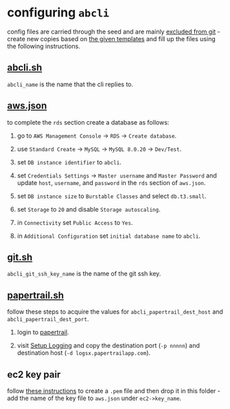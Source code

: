 # configuring `abcli`

config files are carried through the seed and are mainly [excluded from git](./.gitignore) - create new copies based on [the given templates](./template) and fill up the files using the following instructions. 

## [abcli.sh](./abcli.sh)

`abcli_name` is the name that the cli replies to.

## [aws.json](./template/aws.json)

to complete the `rds` section create a database as follows:

1. go to `AWS Management Console` -> `RDS` -> `Create database`.

1. use `Standard Create` -> `MySQL` -> `MySQL 8.0.20` -> `Dev/Test`.

1. set `DB instance identifier` to `abcli`.

1. set `Credentials Settings` -> `Master username` and `Master Password` and update `host`, `username`, and `password` in the `rds` section of `aws.json`.

1. set `DB instance size` to `Burstable Classes` and select `db.t3.small`.

1. set `Storage` to `20` and disable `Storage autoscaling`.

1. in `Connectivity` set `Public Access` to `Yes`.

1. in `Additional Configuration` set `initial database name` to `abcli`.

## [git.sh](./template/git.sh)

`abcli_git_ssh_key_name` is the name of the git ssh key.
## [papertrail.sh](./template/papertrail.sh)

follow these steps to acquire the values for `abcli_papertrail_dest_host` and `abcli_papertrail_dest_port`.

1. login to [papertrail](https://papertrailapp.com/dashboard).

1. visit [Setup Logging](https://papertrailapp.com/systems/setup?type=app&platform=unix) and copy the destination port (`-p nnnnn`) and destination host (`-d logsx.papertrailapp.com`).

## ec2 key pair

follow [these instructions](https://docs.aws.amazon.com/AWSEC2/latest/UserGuide/ec2-key-pairs.html) to create a `.pem` file and then drop it in this folder - add the name of the key file to `aws.json` under `ec2->key_name`.